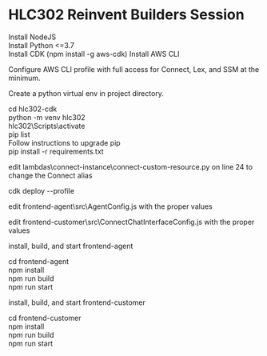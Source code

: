 
# HLC302 Reinvent Builders Session

Install NodeJS  
Install Python <=3.7  
Install CDK (npm install -g aws-cdk)
Install AWS CLI  

Configure AWS CLI profile with full access for Connect, Lex, and SSM at the minimum.  

Create a python virtual env in project directory.  

cd hlc302-cdk  
python -m venv hlc302  
hlc302\Scripts\activate  
pip list  
Follow instructions to upgrade pip  
pip install -r requirements.txt  

edit lambdas\connect-instance\connect-custom-resource.py on line 24 to change the Connect alias

cdk deploy --profile <aws cli profile name>

edit frontend-agent\src\AgentConfig.js with the proper values  

edit frontend-customer\src\ConnectChatInterfaceConfig.js with the proper values  

install, build, and start frontend-agent  

cd frontend-agent  
npm install  
npm run build  
npm run start  

install, build, and start frontend-customer  

cd frontend-customer  
npm install  
npm run build  
npm run start  
